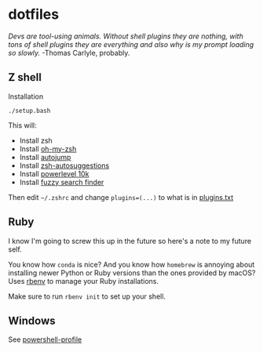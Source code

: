 # dotfiles


*Devs are tool-using animals. Without shell plugins they are nothing, with tons of shell plugins they are everything and also why is my prompt loading so slowly.* -Thomas Carlyle, probably. 

## Z shell

Installation

```
./setup.bash
```

This will: 
* Install zsh
* Install [oh-my-zsh](https://ohmyz.sh/#install)
* Install [autojump](https://github.com/wting/autojump)
* Install [zsh-autosuggestions](https://github.com/zsh-users/zsh-autosuggestions)
* Install [powerlevel 10k](https://github.com/romkatv/powerlevel10k#oh-my-zsh)
* Install [fuzzy search finder](https://github.com/junegunn/fzf?tab=readme-ov-file#using-git)

Then edit `~/.zshrc` and change `plugins=(...)` to what is in [plugins.txt](./plugins.txt)

## Ruby

I know I'm going to screw this up in the future so here's a note to my future self. 

You know how `conda` is nice? 
And you know how `homebrew` is annoying about installing newer Python or Ruby versions than the ones provided by macOS? 
Uses [rbenv](https://github.com/rbenv/rbenv) to manage your Ruby installations. 

Make sure to run `rbenv init` to set up your shell. 

## Windows

See [powershell-profile](https://github.com/sciencectn/powershell-profile) 
